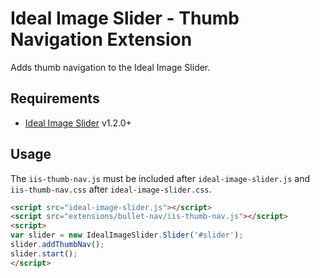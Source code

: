 # Ideal Image Slider - Thumb Navigation Extension

Adds thumb navigation to the Ideal Image Slider.

## Requirements

* [Ideal Image Slider](https://github.com/gilbitron/Ideal-Image-Slider) v1.2.0+

## Usage

The `iis-thumb-nav.js` must be included after `ideal-image-slider.js` and `iis-thumb-nav.css` after `ideal-image-slider.css`.

```html
<script src="ideal-image-slider.js"></script>
<script src="extensions/bullet-nav/iis-thumb-nav.js"></script>
<script>
var slider = new IdealImageSlider.Slider('#slider');
slider.addThumbNav();
slider.start();
</script>
```
